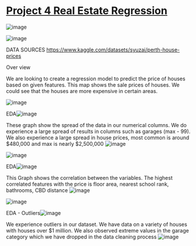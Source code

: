 # <ins>Project 4 Real Estate Regression</ins>

![image](https://user-images.githubusercontent.com/116304118/233195721-96264cdc-338f-4f96-bca5-274172b79ed1.png)


![image](https://user-images.githubusercontent.com/116105684/233199018-80ed6469-4550-45e4-b343-c4ad9c9fca17.png)




DATA SOURCES
https://www.kaggle.com/datasets/syuzai/perth-house-prices


Over view

We are looking to create a regression model to predict the price of houses based on given features.
This map shows the sale prices of houses. We could see that the houses are more expensive in certain areas.

![image](https://user-images.githubusercontent.com/116105684/233200524-1b848211-b32b-435f-8810-25e770217e1e.png)


EDA![image](https://user-images.githubusercontent.com/116105684/233201116-81ec493d-7f1a-432c-8ac5-0de8c6f89e0f.png)

These graph show the spread of the data  in our numerical columns.
We do experience a large spread of results in columns such as garages (max - 99).
We also experience a large spread in house prices, most common is around $480,000 and max is nearly $2,500,000
![image](https://user-images.githubusercontent.com/116105684/233201166-27815701-f267-4074-a93b-2cf016981284.png)



![image](https://user-images.githubusercontent.com/116105684/233201210-8478d3e9-fc18-4963-856b-34bd6441755e.png)



EDA![image](https://user-images.githubusercontent.com/116105684/233201358-da346ce3-956f-415a-af28-6b1cbcb802d0.png)

This Graph shows the correlation between the variables.
The highest correlated features with the price is floor area, nearest school rank, bathrooms, CBD distance
![image](https://user-images.githubusercontent.com/116105684/233201406-b3148335-9638-40f7-9bf6-6d5ac3749df1.png)


![image](https://user-images.githubusercontent.com/116105684/233201442-e3b5321d-302b-465e-9d6a-658c2d748c94.png)



EDA - Outliers![image](https://user-images.githubusercontent.com/116105684/233201476-caec9774-79d3-46b3-ade7-f3ad6652be9d.png)


We experience outliers in our dataset. We have data on a variety of houses with houses over $1 million.
We also observed extreme values in the garage category which we have dropped in the data cleaning process 
![image](https://user-images.githubusercontent.com/116105684/233201625-cf4d13fe-6359-405e-a7f7-721b24412ff5.png)









